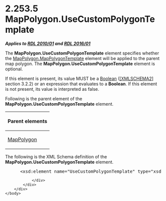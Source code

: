 <html dir="LTR" xmlns:mshelp="http://msdn.microsoft.com/mshelp" xmlns:ddue="http://ddue.schemas.microsoft.com/authoring/2003/5" xmlns:xlink="http://www.w3.org/1999/xlink" xmlns:tool="http://www.microsoft.com/tooltip">
    <head>
        <meta http-equiv="Content-Type" content="text/html; CHARSET=utf-8"></meta>
        <meta name="save" content="history"></meta>
        <title>2.253.5 MapPolygon.UseCustomPolygonTemplate</title>
        <xml>
            <mshelp:toctitle title="2.253.5 MapPolygon.UseCustomPolygonTemplate"></mshelp:toctitle>
            <mshelp:rltitle title="[MS-RDL]: MapPolygon.UseCustomPolygonTemplate"></mshelp:rltitle>
            <mshelp:keyword index="A" term="dc689982-ebc1-41f8-8fe4-3163c8086e55"></mshelp:keyword>
            <mshelp:attr name="DCSext.ContentType" value="open specification"></mshelp:attr>
            <mshelp:attr name="AssetID" value="dc689982-ebc1-41f8-8fe4-3163c8086e55"></mshelp:attr>
            <mshelp:attr name="TopicType" value="kbRef"></mshelp:attr>
            <mshelp:attr name="DCSext.Title" value="[MS-RDL]: MapPolygon.UseCustomPolygonTemplate" />
        </xml>
    </head>
    <body>
        <div id="header">
            <h1 class="heading">2.253.5 MapPolygon.UseCustomPolygonTemplate</h1>
        </div>
        <div id="mainSection">
            <div id="mainBody">
                <div id="allHistory" class="saveHistory"></div>
                <div id="sectionSection0" class="section" name="collapseableSection">
                    

<p><b><i>Applies to </i></b><a href="3428e690-a348-4ec7-8a6a-8efb42d2cdee.html"><b><i>RDL 2010/01</i></b></a><b><i>
and </i></b><a href="52ce3983-2bfc-4e72-9359-42aaf5fe4509.html"><b><i>RDL 2016/01</i></b></a></p>

<p>The <b>MapPolygon.UseCustomPolygonTemplate</b> element
specifies whether the <a href="bc9f1709-399a-4dce-b561-7119b680c0bc.html">MapPolygon.MapPolygonTemplate</a>
element will be applied to the parent map polygon. The <b>MapPolygon.UseCustomPolygonTemplate</b>
element is optional. </p>

<p>If this element is present, its value MUST be a <a href="4802fa14-3619-43fa-9898-3acab160a24c.html">Boolean</a> (<a href="https://go.microsoft.com/fwlink/?LinkId=90610">[XMLSCHEMA2]</a> section
3.2.2) or an expression that evaluates to a <b>Boolean</b>. If this element is
not present, its value is interpreted as false.</p>

<p>Following is the parent element of the <b>MapPolygon.UseCustomPolygonTemplate</b>
element.</p>

<table>
 <thead>
  <tr>
   <th>
   <p>Parent elements</p>
   </th>
  </tr>
 </thead>
 <tr>
  <td>
  <p><a href="3ee27e43-26a2-4f27-9a31-d97e374d8633.html">MapPolygon</a></p>
  </td>
 </tr>
</table>

<p>The following is the XML Schema definition of the <b>MapPolygon.UseCustomPolygonTemplate</b>
element.           </p>

<dl>
<dd>
<div><pre> &lt;xsd:element name=&quot;UseCustomPolygonTemplate&quot; type=&quot;xsd:string&quot; minOccurs=&quot;0&quot; /&gt;
</pre></div>
</dd></dl>


                </div>
            </div>
        </div>
    </body>
</html>